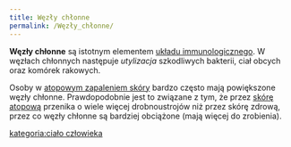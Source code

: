 ```yaml
---
title: Węzły chłonne
permalink: /Węzły_chłonne/
---
```


**Węzły chłonne** są istotnym elementem [układu immunologicznego](/atopedia/układ_immunologiczny "wikilink"). W węzłach chłonnych następuje *utylizacja* szkodliwych bakterii, ciał obcych oraz komórek rakowych.

Osoby w [atopowym zapaleniem skóry](/atopedia/Atopowe_zapalenie_skóry "wikilink") bardzo często mają powiększone węzły chłonne. Prawdopodobnie jest to związane z tym, że przez [skórę atopową](/atopedia/Skóra_atopowa "wikilink") przenika o wiele więcej drobnoustrojów niż przez skórę zdrową, przez co węzły chłonne są bardziej obciążone (mają więcej do zrobienia).

[kategoria:ciało człowieka](/atopedia/kategoria:ciało_człowieka "wikilink")